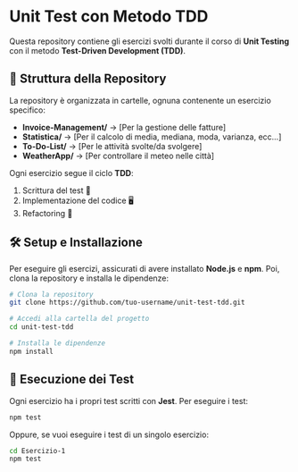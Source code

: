 # Unit Test con Metodo TDD

Questa repository contiene gli esercizi svolti durante il corso di **Unit Testing** con il metodo **Test-Driven Development (TDD)**.

## 📁 Struttura della Repository
La repository è organizzata in cartelle, ognuna contenente un esercizio specifico:

- **Invoice-Management/** → [Per la gestione delle fatture]
- **Statistica/** → [Per il calcolo di media, mediana, moda, varianza, ecc...]
- **To-Do-List/** → [Per le attività svolte/da svolgere]
- **WeatherApp/** → [Per controllare il meteo nelle città]

Ogni esercizio segue il ciclo **TDD**:
1. Scrittura del test 🧪
2. Implementazione del codice 🖥️
3. Refactoring 🔄

## 🛠️ Setup e Installazione
Per eseguire gli esercizi, assicurati di avere installato **Node.js** e **npm**. Poi, clona la repository e installa le dipendenze:

```bash
# Clona la repository
git clone https://github.com/tuo-username/unit-test-tdd.git

# Accedi alla cartella del progetto
cd unit-test-tdd

# Installa le dipendenze
npm install
```

## 🚀 Esecuzione dei Test
Ogni esercizio ha i propri test scritti con **Jest**. Per eseguire i test:

```bash
npm test
```

Oppure, se vuoi eseguire i test di un singolo esercizio:

```bash
cd Esercizio-1
npm test
```

